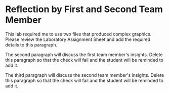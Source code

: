 # Reflection by First and Second Team Member

This lab required me to use two files that produced complex graphics. Please review
the Laboratory Assignment Sheet and add the required details to this paragraph.

The second paragraph will discuss the first team member's insights. Delete this
paragraph so that the check will fail and the student will be reminded to add
it.

The third paragraph will discuss the second team member's insights. Delete this
paragraph so that the check will fail and the student will be reminded to add
it.
